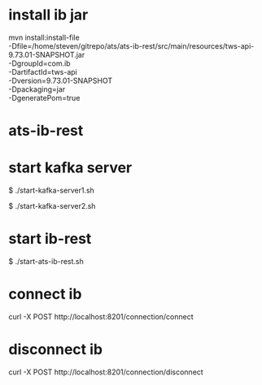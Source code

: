 # install ib jar
mvn install:install-file \
-Dfile=/home/steven/gitrepo/ats/ats-ib-rest/src/main/resources/tws-api-9.73.01-SNAPSHOT.jar \
-DgroupId=com.ib \
-DartifactId=tws-api \
-Dversion=9.73.01-SNAPSHOT \
-Dpackaging=jar \
-DgeneratePom=true


# ats-ib-rest

# start kafka server
$ ./start-kafka-server1.sh

$ ./start-kafka-server2.sh

# start ib-rest
$ ./start-ats-ib-rest.sh


# connect ib
curl -X POST http://localhost:8201/connection/connect

# disconnect ib
curl -X POST http://localhost:8201/connection/disconnect
